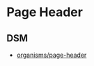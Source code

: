 # Page Header

## DSM
* [organisms/page-header](https://ultimaker.invisionapp.com/dsm/ultimaker/ultimaker-com/asset/components/)
